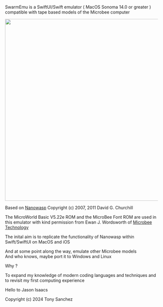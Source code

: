 
SwarmEmu is a SwiftUI/Swift emulator ( MacOS Sonoma 14.0 or greater ) compatible with tape based models of the Microbee computer  

<img src="https://github.com/fatherdougalmaguire/SwarmEmu/assets/144415904/7a8f7869-8629-4465-8df9-870b9bf36472" width="600">

Based on [Nanowasp](http://www.nanowasp.org) 
Copyright (c) 2007, 2011 David G. Churchill

The MicroWorld Basic V5.22e ROM and the MicroBee Font ROM are used in this emulator with kind permission from Ewan J. Wordsworth of [Microbee Technology](https://www.microbeetechnology.com.au/)

The inital aim is to replicate the functionality of Nanowasp within Swift/SwiftUI on MacOS and iOS

And at some point along the way, emulate other Microbee models  
And who knows, maybe port it to Windows and Linux  

Why ?

To expand my knowledge of modern coding languages and techniques and to revisit my first computing experience

Hello to Jason Isaacs

Copyright (c) 2024 Tony Sanchez
